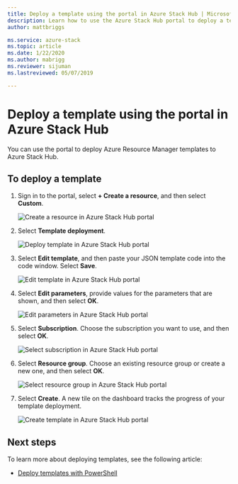 ```yaml
---
title: Deploy a template using the portal in Azure Stack Hub | Microsoft Docs
description: Learn how to use the Azure Stack Hub portal to deploy a template.
author: mattbriggs

ms.service: azure-stack
ms.topic: article
ms.date: 1/22/2020
ms.author: mabrigg
ms.reviewer: sijuman
ms.lastreviewed: 05/07/2019

---
```


# Deploy a template using the portal in Azure Stack Hub

You can use the portal to deploy Azure Resource Manager templates to Azure Stack Hub.

## To deploy a template

1. Sign in to the portal, select **+ Create a resource**, and then select **Custom**.

   ![Create a resource in Azure Stack Hub portal](media/azure-stack-deploy-template-portal/template-deploy1.png)

1. Select **Template deployment**.

   ![Deploy template in Azure Stack Hub portal](media/azure-stack-deploy-template-portal/template-deploy2.png)

1. Select **Edit template**, and then paste your JSON template code into the code window. Select **Save**.

   ![Edit template in Azure Stack Hub portal](media/azure-stack-deploy-template-portal/template-deploy3.png)

1. Select **Edit parameters**, provide values for the parameters that are shown, and then select **OK**.

   ![Edit parameters in Azure Stack Hub portal](media/azure-stack-deploy-template-portal/template-deploy4.png)

1. Select **Subscription**. Choose the subscription you want to use, and then select **OK**.

   ![Select subscription in Azure Stack Hub portal](media/azure-stack-deploy-template-portal/template-deploy5.png)

1. Select **Resource group**. Choose an existing resource group or create a new one, and then select **OK**.

   ![Select resource group in Azure Stack Hub portal](media/azure-stack-deploy-template-portal/template-deploy6.png)

1. Select **Create**. A new tile on the dashboard tracks the progress of your template deployment.

   ![Create template in Azure Stack Hub portal](media/azure-stack-deploy-template-portal/template-deploy7.png)

## Next steps

To learn more about deploying templates, see the following article:

- [Deploy templates with PowerShell](azure-stack-deploy-template-powershell.md)
